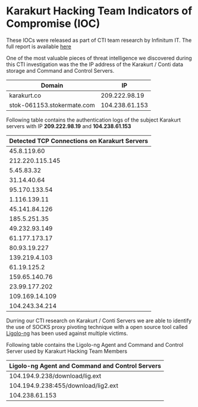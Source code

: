 # Karakurt Hacking Team Indicators of Compromise (IOC)

These IOCs were released as part of CTI team research by Infinitum IT. The full report is available [here]()

One of the most valuable pieces of threat intelligence we discovered during this CTI investigation was the the IP address of the Karakurt / Conti data storage and Command and Control Servers.

| Domain                      |     IP          |
| --------------------------- | ----------------|
| karakurt.co                 |  209.222.98.19  |
| stok-061153.stokermate.com  |  104.238.61.153 |


Following table contains the authentication logs of the subject Karakurt servers with IP **209.222.98.19** and **104.238.61.153**

| Detected TCP Connections on Karakurt Servers |
| ---------------------------------------------|
| 45.8.119.60                                  |
| 212.220.115.145                              |
| 5.45.83.32                                   |
| 31.14.40.64                                  |
| 95.170.133.54                                |
| 1.116.139.11                                 |
| 45.141.84.126                                |
| 185.5.251.35                                 |
| 49.232.93.149                                |                               
| 61.177.173.17
| 80.93.19.227
| 139.219.4.103
| 61.19.125.2
| 159.65.140.76
| 23.99.177.202
| 109.169.14.109
| 104.243.34.214

Durring our CTI research on Karakurt / Conti Servers we are able to identify the use of SOCKS proxy pivoting technique with a open source tool called [Ligolo-ng](https://github.com/tnpitsecurity/ligolo-ng) has been used against multiple victims.

Following table contains the Ligolo-ng Agent and Command and Control Server used by Karakurt Hacking Team Members

| Ligolo-ng Agent and Command and Control Servers |
| ------------------------------------------------|
| 104.194.9.238/download/lig.ext                   
| 104.194.9.238:455/download/lig2.ext
| 104.238.61.153


